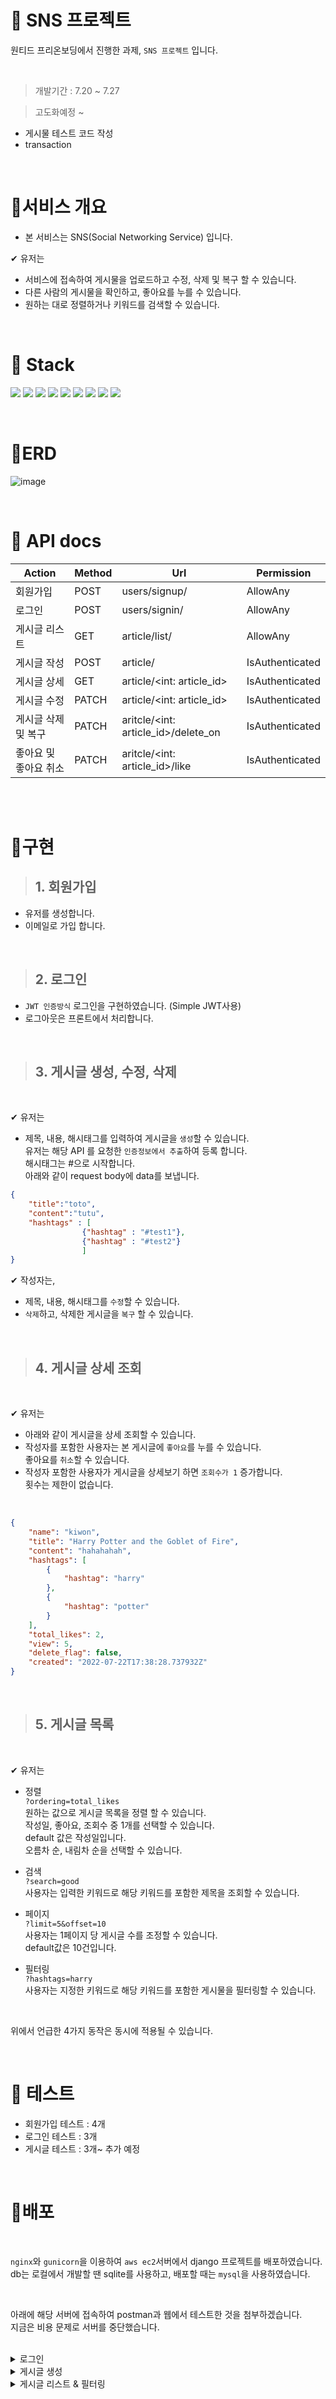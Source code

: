 # 💌 SNS 프로젝트 

원티드 프리온보딩에서 진행한 과제, ```SNS 프로젝트``` 입니다.   

<br/>

> 개발기간 : 7.20 ~ 7.27  

> 고도화예정 ~   
* 게시물 테스트 코드 작성
* transaction

<br/>


# 📢서비스 개요
* 본 서비스는 SNS(Social Networking Service) 입니다.   

✔ 유저는 
* 서비스에 접속하여 게시물을 업로드하고 수정, 삭제 및 복구 할 수 있습니다.
* 다른 사람의 게시물을 확인하고, 좋아요를 누를 수 있습니다.
* 원하는 대로 정렬하거나 키워드를 검색할 수 있습니다.

<br/>

# 🔨 Stack
<img src="https://img.shields.io/badge/Python-3766AB?style=flat-square&logo=Python&logoColor=white"/></a>
<img src="https://img.shields.io/badge/Django-092E20?style=flat-square&logo=Django&logoColor=white"/></a>
<img src="https://img.shields.io/badge/Django_REST_framework-ff1709?style=flat-square&logo=Django&logoColor=white"/></a>
<img src="https://img.shields.io/badge/AWS-232F3E?style=flat-square&logo=Amazon%20AWS&logoColor=white">
<img src="https://img.shields.io/badge/Docker-2496ED?style=flat-square&logo=Docker&logoColor=white">
<img src="https://img.shields.io/badge/NGINX-009639?style=flat-square&logo=NGINX&logoColor=white">
<img src="https://img.shields.io/badge/Gunicorn-499848?style=flat-square&logo=Gunicorn&logoColor=white">
<img src="https://img.shields.io/badge/MySQL-4479A1?style=flat-square&logo=MySQL&logoColor=white">
<img src="https://img.shields.io/badge/SQLite-003B57?style=flat-square&logo=SQLite&logoColor=white">

<br/>

# 🎫ERD 

![image](https://user-images.githubusercontent.com/87809367/180916546-9bd0d2b2-b9c9-42a2-b04d-42e42e825fe7.png)


<br/>


# 🔑 API docs

| Action | Method | Url | Permission |
| --- | --- | --- | --- |
| 회원가입 | POST | users/signup/ | AllowAny |
| 로그인 | POST | users/signin/ | AllowAny |
| 게시글 리스트 | GET | article/list/ | AllowAny |
| 게시글 작성 | POST | article/ | IsAuthenticated |
| 게시글 상세 | GET | article/<int: article_id> | IsAuthenticated |
| 게시글 수정 | PATCH | article/<int: article_id> | IsAuthenticated |
| 게시글 삭제 및 복구 | PATCH | aritcle/<int: article_id>/delete_on | IsAuthenticated |
| 좋아요 및 좋아요 취소 | PATCH | aritcle/<int: article_id>/like | IsAuthenticated |  

<br/>

<br/>

# 🎇구현

> ## 1. 회원가입 
* 유저를 생성합니다.  
* 이메일로 가입 합니다.

</br>

> ## 2. 로그인
* ```JWT 인증방식``` 로그인을 구현하였습니다. (Simple JWT사용)
* 로그아웃은 프론트에서 처리합니다.  

</br>

> ## 3. 게시글 생성, 수정, 삭제  

<br/>

✔ 유저는  
* 제목, 내용, 해시태그를 입력하여 게시글을 ```생성```할 수 있습니다.  
    유저는 해당 API 를 요청한 ```인증정보에서 추출```하여 등록 합니다.  
    해시태그는 #으로 시작합니다.  
    아래와 같이 request body에 data를 보냅니다.
    
```json
{
    "title":"toto",
    "content":"tutu",
    "hashtags" : [
                {"hashtag" : "#test1"},
                {"hashtag" : "#test2"}
                ]
}
```

✔ 작성자는,
* 제목, 내용, 해시태그를 ```수정```할 수 있습니다.  
* ```삭제```하고, 삭제한 게시글을 ```복구``` 할 수 있습니다.

</br>

>## 4. 게시글 상세 조회

</br>

✔ 유저는
* 아래와 같이 게시글을 상세 조회할 수 있습니다.  
* 작성자를 포함한 사용자는 본 게시글에 ```좋아요```를 누를 수 있습니다.  
좋아요를 ```취소```할 수 있습니다.
* 작성자 포함한 사용자가 게시글을 상세보기 하면 ```조회수가 1``` 증가합니다.  
횟수는 제한이 없습니다.

<br/>

```json
{
    "name": "kiwon",
    "title": "Harry Potter and the Goblet of Fire",
    "content": "hahahahah",
    "hashtags": [
        {
            "hashtag": "harry"
        },
        {
            "hashtag": "potter"
        }
    ],
    "total_likes": 2,
    "view": 5,
    "delete_flag": false,
    "created": "2022-07-22T17:38:28.737932Z"
}
```

<br/>

>## 5. 게시글 목록

<br/>

✔ 유저는  
* 정렬  
```?ordering=total_likes```  
원하는 값으로 게시글 목록을 정렬 할 수 있습니다.  
작성일, 좋아요, 조회수 중 1개를 선택할 수 있습니다.    
default 값은 작성일입니다.  
오름차 순, 내림차 순을 선택할 수 있습니다.

* 검색  
  ```?search=good```  
사용자는 입력한 키워드로 해당 키워드를 포함한 제목을 조회할 수 있습니다.  

* 페이지  
```?limit=5&offset=10```  
사용자는 1페이지 당 게시글 수를 조정할 수 있습니다.  
default값은 10건입니다.  

* 필터링  
```?hashtags=harry```   
사용자는 지정한 키워드로 해당 키워드를 포함한 게시물을 필터링할 수 있습니다.

<br/>

위에서 언급한 4가지 동작은 동시에 적용될 수 있습니다.

<br/>

# 🚩 테스트  
* 회원가입 테스트 : 4개  
* 로그인 테스트 : 3개  
* 게시글 테스트 : 3개~ 추가 예정  

<br/>

# 🛫배포
<br/>

```nginx```와 ```gunicorn```을 이용하여 ```aws ec2```서버에서 django 프로젝트를 배포하였습니다.  
db는 로컬에서 개발할 땐 sqlite를 사용하고, 배포할 때는 ```mysql```을 사용하였습니다.  

<br/>

아래에 해당 서버에 접속하여 postman과 웹에서 테스트한 것을 첨부하겠습니다.    
지금은 비용 문제로 서버를 중단했습니다.     

<br/> 

<details>
<summary>로그인</summary>
<div markdown="1">

![image](https://user-images.githubusercontent.com/87809367/182327941-929b7c3f-6905-47b1-bd42-daf9e729a84b.png)

</div>
</details>


<details>
<summary>게시글 생성</summary>
<div markdown="1">

![image](https://user-images.githubusercontent.com/87809367/182330695-f057bd8b-9b87-49c8-8ac9-7ffde32ec423.png)


</div>
</details>

<details>
<summary>게시글 리스트 & 필터링</summary>
<div markdown="1">

<br/>

> 해시태그 키워드 cat을 검색하여 조회수 내림차순으로 정렬한 모습입니다.  

<br/>

![image](https://user-images.githubusercontent.com/87809367/182334343-af08b3a3-b859-4ae5-8d04-6caff23df183.png)

<br/>

> 필터링은 아래와 같이 볼 수 있습니다.  

![image](https://user-images.githubusercontent.com/87809367/182334628-f8e48ead-be5e-4475-a578-bb24933e4363.png)


</details>
















